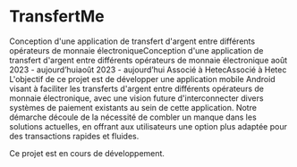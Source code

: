 # TransfertMe

Conception d'une application de transfert d'argent entre différents opérateurs de monnaie électroniqueConception d'une application de transfert d'argent entre différents opérateurs de monnaie électronique
août 2023 - aujourd’huiaoût 2023 - aujourd’hui
Associé à HetecAssocié à Hetec
L'objectif de ce projet est de développer une application mobile Android visant à faciliter les transferts d'argent entre différents opérateurs de monnaie électronique, avec une vision future d'interconnecter divers systèmes de paiement existants au sein de cette application. Notre démarche découle de la nécessité de combler un manque dans les solutions actuelles, en offrant aux utilisateurs une option plus adaptée pour des transactions rapides et fluides.

Ce projet est en cours de développement.
